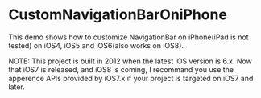 CustomNavigationBarOniPhone
===========================

This demo shows how to customize NavigationBar on iPhone(iPad is not tested) on iOS4, iOS5 and iOS6(also works on iOS8).

NOTE:
This project is built in 2012 when the latest iOS version is 6.x.
Now that iOS7 is released, and iOS8 is coming, I recommand you use the apperence APIs provided by iOS7.x if your project is targeted on iOS7 and later.
